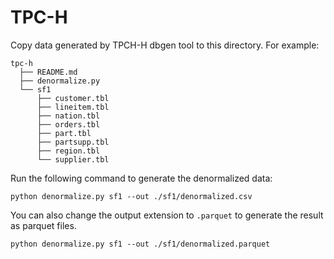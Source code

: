 # TPC-H

Copy data generated by TPCH-H dbgen tool to this directory. For example:

```
tpc-h
  ├── README.md
  ├── denormalize.py
  └── sf1
      ├── customer.tbl
      ├── lineitem.tbl
      ├── nation.tbl
      ├── orders.tbl
      ├── part.tbl
      ├── partsupp.tbl
      ├── region.tbl
      └── supplier.tbl
```

Run the following command to generate the denormalized data:

```base
python denormalize.py sf1 --out ./sf1/denormalized.csv
```

You can also change the output extension to `.parquet` to generate the result as parquet files.

```base
python denormalize.py sf1 --out ./sf1/denormalized.parquet
```
